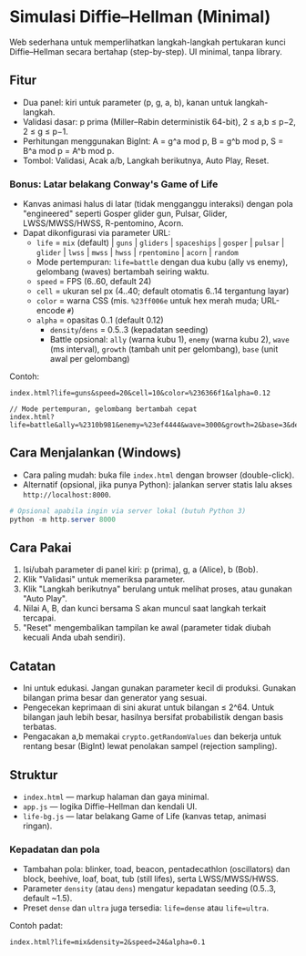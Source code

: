 # Simulasi Diffie–Hellman (Minimal)

Web sederhana untuk memperlihatkan langkah-langkah pertukaran kunci Diffie–Hellman secara bertahap (step-by-step). UI minimal, tanpa library.

## Fitur
- Dua panel: kiri untuk parameter (p, g, a, b), kanan untuk langkah-langkah.
- Validasi dasar: p prima (Miller–Rabin deterministik 64-bit), 2 ≤ a,b ≤ p−2, 2 ≤ g ≤ p−1.
- Perhitungan menggunakan BigInt: A = g^a mod p, B = g^b mod p, S = B^a mod p = A^b mod p.
- Tombol: Validasi, Acak a/b, Langkah berikutnya, Auto Play, Reset.

### Bonus: Latar belakang Conway's Game of Life
- Kanvas animasi halus di latar (tidak mengganggu interaksi) dengan pola "engineered" seperti Gosper glider gun, Pulsar, Glider, LWSS/MWSS/HWSS, R-pentomino, Acorn.
- Dapat dikonfigurasi via parameter URL:
	- `life` = `mix` (default) | `guns` | `gliders` | `spaceships` | `gosper` | `pulsar` | `glider` | `lwss` | `mwss` | `hwss` | `rpentomino` | `acorn` | `random`
	- Mode pertempuran: `life=battle` dengan dua kubu (ally vs enemy), gelombang (waves) bertambah seiring waktu.
	- `speed` = FPS (6..60, default 24)
	- `cell` = ukuran sel px (4..40; default otomatis 6..14 tergantung layar)
	- `color` = warna CSS (mis. `%23ff006e` untuk hex merah muda; URL-encode `#`)
	- `alpha` = opasitas 0..1 (default 0.12)
		- `density`/`dens` = 0.5..3 (kepadatan seeding)
		- Battle opsional: `ally` (warna kubu 1), `enemy` (warna kubu 2), `wave` (ms interval), `growth` (tambah unit per gelombang), `base` (unit awal per gelombang)

Contoh:

```
index.html?life=guns&speed=20&cell=10&color=%236366f1&alpha=0.12

// Mode pertempuran, gelombang bertambah cepat
index.html?life=battle&ally=%2310b981&enemy=%23ef4444&wave=3000&growth=2&base=3&density=1.4
```

## Cara Menjalankan (Windows)
- Cara paling mudah: buka file `index.html` dengan browser (double-click).
- Alternatif (opsional, jika punya Python): jalankan server statis lalu akses `http://localhost:8000`.

```powershell
# Opsional apabila ingin via server lokal (butuh Python 3)
python -m http.server 8000
```

## Cara Pakai
1. Isi/ubah parameter di panel kiri: p (prima), g, a (Alice), b (Bob).
2. Klik "Validasi" untuk memeriksa parameter.
3. Klik "Langkah berikutnya" berulang untuk melihat proses, atau gunakan "Auto Play".
4. Nilai A, B, dan kunci bersama S akan muncul saat langkah terkait tercapai.
5. "Reset" mengembalikan tampilan ke awal (parameter tidak diubah kecuali Anda ubah sendiri).

## Catatan
- Ini untuk edukasi. Jangan gunakan parameter kecil di produksi. Gunakan bilangan prima besar dan generator yang sesuai.
- Pengecekan keprimaan di sini akurat untuk bilangan ≤ 2^64. Untuk bilangan jauh lebih besar, hasilnya bersifat probabilistik dengan basis terbatas.
- Pengacakan a,b memakai `crypto.getRandomValues` dan bekerja untuk rentang besar (BigInt) lewat penolakan sampel (rejection sampling).

## Struktur
- `index.html` — markup halaman dan gaya minimal.
- `app.js` — logika Diffie–Hellman dan kendali UI.
 - `life-bg.js` — latar belakang Game of Life (kanvas tetap, animasi ringan).

### Kepadatan dan pola
- Tambahan pola: blinker, toad, beacon, pentadecathlon (oscillators) dan block, beehive, loaf, boat, tub (still lifes), serta LWSS/MWSS/HWSS.
- Parameter `density` (atau `dens`) mengatur kepadatan seeding (0.5..3, default ~1.5).
- Preset `dense` dan `ultra` juga tersedia: `life=dense` atau `life=ultra`.

Contoh padat:

```
index.html?life=mix&density=2&speed=24&alpha=0.1
```
